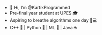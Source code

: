 - 👋 Hi, I’m @KartikProgrammed
- Pre-final year student at UPES 🎓
- Aspiring to breathe algorithms one day 🧠💻 
- C++ 🚀 | Python 🐍 | ML 🤖 | Java ☕

<!---
KartikProgrammed/KartikProgrammed is a ✨ special ✨ repository because its `README.md` (this file) appears on your GitHub profile.
You can click the Preview link to take a look at your changes.
--->
